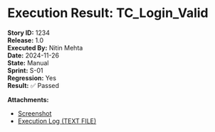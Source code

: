 # Execution Result: TC_Login_Valid  
**Story ID:** 1234  
**Release:** 1.0  
**Executed By:** Nitin Mehta  
**Date:** 2024-11-26  
**State:** Manual  
**Sprint:** S-01  
**Regression:** Yes  
**Result:** ✅ Passed  

**Attachments:**  
- [Screenshot](Attachments/screenshots/Release-1.0/TC_login_page.PNG)  
- [Execution Log (TEXT FILE)](https://github.com/nitinmehtaa/QA-Testcases-Team-Nitin/blob/main/Attachments/execution_logs/Release-1.0/TC_Login_Valid_Execution_Log.txt)  